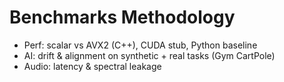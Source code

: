 # Benchmarks Methodology
- Perf: scalar vs AVX2 (C++), CUDA stub, Python baseline
- AI: drift & alignment on synthetic + real tasks (Gym CartPole)
- Audio: latency & spectral leakage
